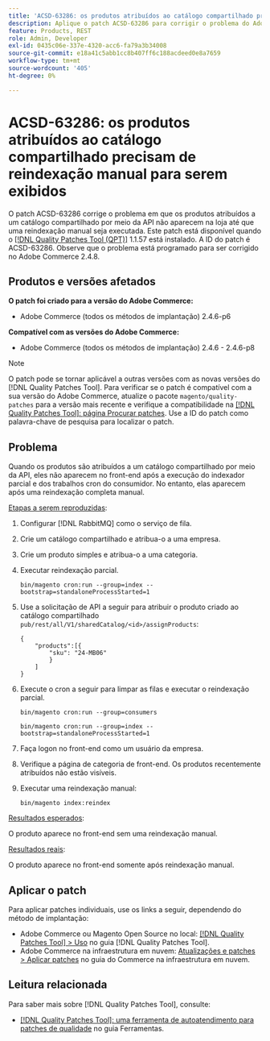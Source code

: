 ```yaml
---
title: 'ACSD-63286: os produtos atribuídos ao catálogo compartilhado precisam de reindexação manual para serem exibidos'
description: Aplique o patch ACSD-63286 para corrigir o problema do Adobe Commerce em que os produtos atribuídos a um catálogo compartilhado por meio da API não aparecem na loja até que uma reindexação manual seja executada.
feature: Products, REST
role: Admin, Developer
exl-id: 0435c06e-337e-4320-acc6-fa79a3b34008
source-git-commit: e18a41c5abb1cc8b407ff6c188acdeed0e8a7659
workflow-type: tm+mt
source-wordcount: '405'
ht-degree: 0%

---
```


# ACSD-63286: os produtos atribuídos ao catálogo compartilhado precisam de reindexação manual para serem exibidos

O patch ACSD-63286 corrige o problema em que os produtos atribuídos a um catálogo compartilhado por meio da API não aparecem na loja até que uma reindexação manual seja executada. Este patch está disponível quando o [[!DNL Quality Patches Tool (QPT)]](/help/tools/quality-patches-tool/quality-patches-tool-to-self-serve-quality-patches.md) 1.1.57 está instalado. A ID do patch é ACSD-63286. Observe que o problema está programado para ser corrigido no Adobe Commerce 2.4.8.

## Produtos e versões afetados

**O patch foi criado para a versão do Adobe Commerce:**

* Adobe Commerce (todos os métodos de implantação) 2.4.6-p6

**Compatível com as versões do Adobe Commerce:**

* Adobe Commerce (todos os métodos de implantação) 2.4.6 - 2.4.6-p8

>[!NOTE]
>
>O patch pode se tornar aplicável a outras versões com as novas versões do [!DNL Quality Patches Tool]. Para verificar se o patch é compatível com a sua versão do Adobe Commerce, atualize o pacote `magento/quality-patches` para a versão mais recente e verifique a compatibilidade na [[!DNL Quality Patches Tool]: página Procurar patches](https://experienceleague.adobe.com/tools/commerce-quality-patches/index.html?lang=pt-BR). Use a ID do patch como palavra-chave de pesquisa para localizar o patch.

## Problema

Quando os produtos são atribuídos a um catálogo compartilhado por meio da API, eles não aparecem no front-end após a execução do indexador parcial e dos trabalhos cron do consumidor. No entanto, elas aparecem após uma reindexação completa manual.

<u>Etapas a serem reproduzidas</u>:

1. Configurar [!DNL RabbitMQ] como o serviço de fila.
1. Crie um catálogo compartilhado e atribua-o a uma empresa.
1. Crie um produto simples e atribua-o a uma categoria.
1. Executar reindexação parcial.

   ```
   bin/magento cron:run --group=index --bootstrap=standaloneProcessStarted=1
   ```

1. Use a solicitação de API a seguir para atribuir o produto criado ao catálogo compartilhado `pub/rest/all/V1/sharedCatalog/<id>/assignProducts`:

   ```
   {
       "products":[{
           "sku": "24-MB06"
           }
       ]
   }
   ```

1. Execute o cron a seguir para limpar as filas e executar o reindexação parcial.

   ```
   bin/magento cron:run --group=consumers
   ```

   ```
   bin/magento cron:run --group=index --bootstrap=standaloneProcessStarted=1
   ```

1. Faça logon no front-end como um usuário da empresa.
1. Verifique a página de categoria de front-end. Os produtos recentemente atribuídos não estão visíveis.
1. Executar uma reindexação manual:

   ```
   bin/magento index:reindex
   ```

<u>Resultados esperados</u>:

O produto aparece no front-end sem uma reindexação manual.

<u>Resultados reais</u>:

O produto aparece no front-end somente após reindexação manual.

## Aplicar o patch

Para aplicar patches individuais, use os links a seguir, dependendo do método de implantação:

* Adobe Commerce ou Magento Open Source no local: [[!DNL Quality Patches Tool] > Uso](/help/tools/quality-patches-tool/usage.md) no guia [!DNL Quality Patches Tool].
* Adobe Commerce na infraestrutura em nuvem: [Atualizações e patches > Aplicar patches](https://experienceleague.adobe.com/docs/commerce-cloud-service/user-guide/develop/upgrade/apply-patches.html?lang=pt-BR) no guia do Commerce na infraestrutura em nuvem.


## Leitura relacionada

Para saber mais sobre [!DNL Quality Patches Tool], consulte:

* [[!DNL Quality Patches Tool]: uma ferramenta de autoatendimento para patches de qualidade](/help/tools/quality-patches-tool/quality-patches-tool-to-self-serve-quality-patches.md) no guia Ferramentas.
